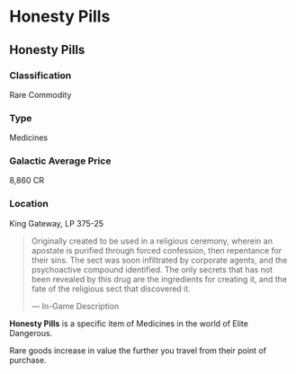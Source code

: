 # Honesty Pills
## Honesty Pills

### Classification

Rare Commodity

### Type

Medicines

### Galactic Average Price

8,860 CR

### Location

King Gateway, LP 375-25

> 
> 
> Originally created to be used in a religious ceremony, wherein an apostate is purified through forced confession, then repentance for their sins. The sect was soon infiltrated by corporate agents, and the psychoactive compound identified. The only secrets that has not been revealed by this drug are the ingredients for creating it, and the fate of the religious sect that discovered it.
> 
> 
> — In-Game Description
> 

**Honesty Pills** is a specific item of Medicines in the world of Elite Dangerous.

Rare goods increase in value the further you travel from their point of purchase.